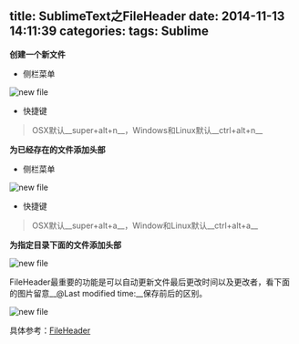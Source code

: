 title: SublimeText之FileHeader
date: 2014-11-13 14:11:39
categories:
tags: Sublime
---
__创建一个新文件__

* 侧栏菜单

![new file](http://zhuxinyong.com/assets/images/newfile.gif)

* 快捷键

>OSX默认__super+alt+n__，Windows和Linux默认__ctrl+alt+n__

__为已经存在的文件添加头部__

<!-- more -->

* 侧栏菜单

![new file](http://zhuxinyong.com/assets/images/addheadernewfile.gif)

* 快捷键

>OSX默认__super+alt+a__，Window和Linux默认__ctrl+alt+a__

__为指定目录下面的文件添加头部__

![new file](http://zhuxinyong.com/assets/images/addheaderspecifiled.gif)

FileHeader最重要的功能是可以自动更新文件最后更改时间以及更改者，看下面的图片留意__@Last modified time:__保存前后的区别。

![new file](http://zhuxinyong.com/assets/images/addxx.gif)

具体参考：[FileHeader](https://github.com/shiyanhui/FileHeader)
